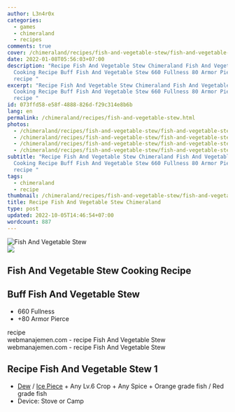 ```yaml
---
author: L3n4r0x
categories:
  - games
  - chimeraland
  - recipes
comments: true
cover: /chimeraland/recipes/fish-and-vegetable-stew/fish-and-vegetable-stew.webp
date: 2022-01-08T05:56:03+07:00
description: "Recipe Fish And Vegetable Stew Chimeraland Fish And Vegetable Stew
  Cooking Recipe Buff Fish And Vegetable Stew 660 Fullness 80 Armor Pierce
  recipe "
excerpt: "Recipe Fish And Vegetable Stew Chimeraland Fish And Vegetable Stew
  Cooking Recipe Buff Fish And Vegetable Stew 660 Fullness 80 Armor Pierce
  recipe "
id: 073ffd58-e58f-4888-826d-f29c314e8b6b
lang: en
permalink: /chimeraland/recipes/fish-and-vegetable-stew.html
photos:
  - /chimeraland/recipes/fish-and-vegetable-stew/fish-and-vegetable-stew.webp
  - /chimeraland/recipes/fish-and-vegetable-stew/fish-and-vegetable-stew-name.webp
  - /chimeraland/recipes/fish-and-vegetable-stew/fish-and-vegetable-stew-icon.webp
  - /chimeraland/recipes/fish-and-vegetable-stew/fish-and-vegetable-stew-material.webp
subtitle: "Recipe Fish And Vegetable Stew Chimeraland Fish And Vegetable Stew
  Cooking Recipe Buff Fish And Vegetable Stew 660 Fullness 80 Armor Pierce
  recipe "
tags:
  - chimeraland
  - recipe
thumbnail: /chimeraland/recipes/fish-and-vegetable-stew/fish-and-vegetable-stew.webp
title: Recipe Fish And Vegetable Stew Chimeraland
type: post
updated: 2022-10-05T14:46:54+07:00
wordcount: 887
---
```


<link
  rel="stylesheet"
  href="https://rawcdn.githack.com/dimaslanjaka/Web-Manajemen/870a349/css/bootstrap-5-3-0-alpha3-wrapper.css"
/>
<section id="bootstrap-wrapper">
  <div data-bs-theme="dark">
    <div class="card mb-2">
      <div class="card-body">
        <div class="row g-0">
          <div class="col-sm-4 position-relative mb-2">
            <img
              src="https://www.webmanajemen.com/chimeraland/recipes/fish-and-vegetable-stew/fish-and-vegetable-stew-material.webp"
              class="card-img fit-cover w-100 h-100"
              alt="Fish And Vegetable Stew"
              data-fancybox="true"
            />
          </div>
          <div class="col-sm-8 mb-2">
            <div class="card-body">
              <div class="d-flex flex-row align-items-center mb-3">
                <img
                  class="d-inline-block me-2"
                  src="https://www.webmanajemen.com/chimeraland/recipes/fish-and-vegetable-stew/fish-and-vegetable-stew-icon.webp"
                  width="auto"
                  height="auto"
                  style="vertical-align: middle"
                />
                <h2 class="fs-5">Fish And Vegetable Stew Cooking Recipe</h2>
              </div>
              <h2 class="card-title fs-5">Buff Fish And Vegetable Stew</h2>
              <div class="card-text">
                <ul>
                  <li>660 Fullness</li>
                  <li>+80 Armor Pierce</li>
                </ul>
              </div>
              <span class="badge rounded-pill">recipe</span>
            </div>
            <div class="card-footer text-end text-muted mt-auto">
              webmanajemen.com - recipe Fish And Vegetable Stew
            </div>
          </div>
        </div>
      </div>
      <div class="card-footer text-end text-muted">
        webmanajemen.com - recipe Fish And Vegetable Stew
      </div>
    </div>
    <div class="row mb-2">
      <div class="col-12 col-lg-6 recipe-item mb-2">
        <div class="card">
          <div class="card-body">
            <h2 class="card-title fs-5">Recipe Fish And Vegetable Stew 1</h2>
            <div class="card-text">
              <ul>
                <li>
                  <a
                    class="text-decoration-none text-primary"
                    href="/chimeraland/materials/dew.html"
                    >Dew</a
                  ><span> / </span
                  ><a
                    class="text-decoration-none text-primary"
                    href="/chimeraland/materials/ice-piece.html"
                    >Ice Piece</a
                  ><span> + </span>Any Lv.6 Crop<span> + </span>Any Spice<span>
                    + </span
                  >Orange grade fish<span> / </span>Red grade fish
                </li>
                <li>Device: Stove or Camp</li>
              </ul>
            </div>
          </div>
        </div>
      </div>
    </div>
  </div>
</section>